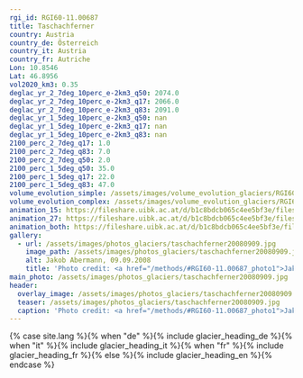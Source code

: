 ```yaml
---
rgi_id: RGI60-11.00687
title: Taschachferner
country: Austria
country_de: Österreich
country_it: Austria
country_fr: Autriche
Lon: 10.8546
Lat: 46.8956
vol2020_km3: 0.35
deglac_yr_2_7deg_10perc_e-2km3_q50: 2074.0
deglac_yr_2_7deg_10perc_e-2km3_q17: 2066.0
deglac_yr_2_7deg_10perc_e-2km3_q83: 2091.0
deglac_yr_1_5deg_10perc_e-2km3_q50: nan
deglac_yr_1_5deg_10perc_e-2km3_q17: nan
deglac_yr_1_5deg_10perc_e-2km3_q83: nan
2100_perc_2_7deg_q17: 1.0
2100_perc_2_7deg_q83: 7.0
2100_perc_2_7deg_q50: 2.0
2100_perc_1_5deg_q50: 35.0
2100_perc_1_5deg_q17: 22.0
2100_perc_1_5deg_q83: 47.0
volume_evolution_simple: /assets/images/volume_evolution_glaciers/RGI60-11.00687_simple_en.png
volume_evolution_complex: /assets/images/volume_evolution_glaciers/RGI60-11.00687_complex_en.png
animation_15: https://fileshare.uibk.ac.at/d/b1c8bdcb065c4ee5bf3e/files/?p=%2FRGI60-11.00687_%2B1.5%C2%B0C.mp4&dl=1
animation_27: https://fileshare.uibk.ac.at/d/b1c8bdcb065c4ee5bf3e/files/?p=%2FRGI60-11.00687_%2B2.7%C2%B0C.mp4&dl=1
animation_both: https://fileshare.uibk.ac.at/d/b1c8bdcb065c4ee5bf3e/files/?p=%2FRGI60-11.00687_both.mp4&dl=1
gallery:
  - url: /assets/images/photos_glaciers/taschachferner20080909.jpg
    image_path: /assets/images/photos_glaciers/taschachferner20080909.jpg
    alt: Jakob Abermann, 09.09.2008
    title: 'Photo credit: <a href="/methods/#RGI60-11.00687_photo1">Jakob Abermann, 09.09.2008</a>'
main_photo: /assets/images/photos_glaciers/taschachferner20080909.jpg
header:
  overlay_image: /assets/images/photos_glaciers/taschachferner20080909.jpg
  teaser: /assets/images/photos_glaciers/taschachferner20080909.jpg
  caption: 'Photo credit: <a href="/methods/#RGI60-11.00687_photo1">Jakob Abermann, 09.09.2008</a>'
---
```

{% case site.lang %}{% when "de" %}{% include glacier_heading_de %}{% when "it" %}{% include glacier_heading_it %}{% when "fr" %}{% include glacier_heading_fr %}{% else %}{% include glacier_heading_en %}{% endcase %}